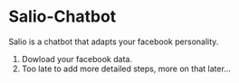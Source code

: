# Salio-Chatbot
Salio is a chatbot that adapts your facebook personality.

1. Dowload your facebook data.
2. Too late to add more detailed steps, more on that later... 
